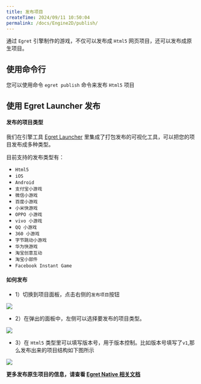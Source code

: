 ```yaml
---
title: 发布项目
createTime: 2024/09/11 10:50:04
permalink: /docs/Engine2D/publish/
---
```

通过 `Egret` 引擎制作的游戏，不仅可以发布成 `Html5` 网页项目，还可以发布成原生项目。

## 使用命令行
您可以使用命令 `egret publish` 命令来发布 `Html5` 项目

## 使用 Egret Launcher 发布
#### 发布的项目类型
我们在引擎工具 [Egret Launcher](https://egret.com/products/engine.html) 里集成了打包发布的可视化工具，可以把您的项目发布成多种类型。

目前支持的发布类型有：

* `Html5`
* `iOS`
* `Android`
* `支付宝小游戏`
* `微信小游戏`
* `百度小游戏`
* `小米快游戏`
* `OPPO 小游戏`
* `vivo 小游戏`
* `QQ 小游戏`
* `360 小游戏`
* `字节跳动小游戏`
* `华为快游戏`
* `淘宝创意互动`
* `淘宝小部件`
* `Facebook Instant Game`

#### 如何发布
* 1）切换到项目面板，点击右侧的`发布项目`按钮

![](./p1.png)

* 2）在弹出的面板中，左侧可以选择要发布的项目类型。

![](./p2.png)

* 3）在 `Html5` 类型里可以填写版本号，用于版本控制。比如版本号填写了`v1`,那么发布出来的项目结构如下图所示

![](./p3.png)

**更多发布原生项目的信息，请查看 [Egret Native 相关文档](http://developer.egret.com/cn/github/egret-docs/Native/index.html?home=1)**
